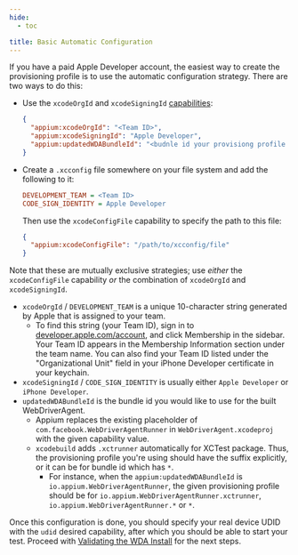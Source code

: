 ```yaml
---
hide:
  - toc

title: Basic Automatic Configuration
---
```


If you have a paid Apple Developer account, the easiest way to create the provisioning profile is
to use the automatic configuration strategy. There are two ways to do this:

* Use the `xcodeOrgId` and `xcodeSigningId` [capabilities](../reference/capabilities.md):
    ```json
    {
      "appium:xcodeOrgId": "<Team ID>",
      "appium:xcodeSigningId": "Apple Developer",
      "appium:updatedWDABundleId": "<budnle id your provisiong profile can accept>"
    }
    ```
* Create a `.xcconfig` file somewhere on your file system and add the following to it:
  ```ini
  DEVELOPMENT_TEAM = <Team ID>
  CODE_SIGN_IDENTITY = Apple Developer
  ```
  Then use the `xcodeConfigFile` capability to specify the path to this file:
  ```json
  {
    "appium:xcodeConfigFile": "/path/to/xcconfig/file"
  }
  ```

Note that these are mutually exclusive strategies; use _either_ the `xcodeConfigFile` capability
_or_ the combination of `xcodeOrgId` and `xcodeSigningId`.

* `xcodeOrgId` / `DEVELOPMENT_TEAM` is a unique 10-character string generated by Apple that is
  assigned to your team.
    * To find this string (your Team ID), sign in to [developer.apple.com/account](https://developer.apple.com/account),
      and click Membership in the sidebar. Your Team ID appears in the Membership Information
      section under the team name. You can also find your Team ID listed under the "Organizational
      Unit" field in your iPhone Developer certificate in your keychain.
* `xcodeSigningId` / `CODE_SIGN_IDENTITY` is usually either `Apple Developer` or `iPhone Developer`.
* `updatedWDABundleId` is the bundle id you would like to use for the built WebDriverAgent.
    * Appium replaces the existing placeholder of `com.facebook.WebDriverAgentRunner` in `WebDriverAgent.xcodeproj` with the given capability value.
    * `xcodebuild` adds `.xctrunner` automatically for XCTest package. Thus, the provisioning profile you're using should have the suffix explicitly, or it can be for bundle id which has `*`.
        * For instance, when the `appium:updatedWDABundleId` is `io.appium.WebDriverAgentRunner`, the given provisioning profile should be for `io.appium.WebDriverAgentRunner.xctrunner`, `io.appium.WebDriverAgentRunner.*` or `*`.

Once this configuration is done, you should specify your real device UDID with the `udid` desired
capability, after which you should be able to start your test. Proceed with
[Validating the WDA Install](./real-device-config.md#validating-the-wda-install) for the next steps.
